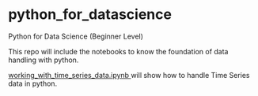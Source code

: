 # python_for_datascience
Python for Data Science (Beginner Level)

This repo will include the notebooks to know the foundation of data handling with python.

<a href=https://github.com/yiyichanmyae/python_for_datascience/blob/master/working_with_time_series_data.ipynb> working_with_time_series_data.ipynb </a> will show how to handle Time Series data in python. 
